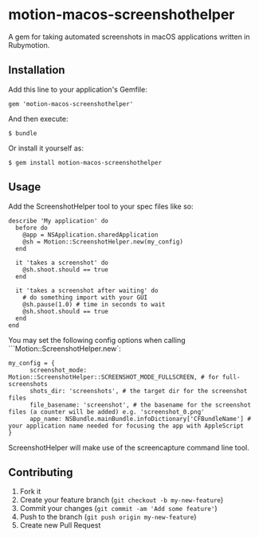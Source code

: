 # motion-macos-screenshothelper

A gem for taking automated screenshots in macOS applications written in Rubymotion.

## Installation

Add this line to your application's Gemfile:

    gem 'motion-macos-screenshothelper'

And then execute:

    $ bundle

Or install it yourself as:

    $ gem install motion-macos-screenshothelper

## Usage

Add the ScreenshotHelper tool to your spec files like so:

```
describe 'My application' do
  before do
    @app = NSApplication.sharedApplication
    @sh = Motion::ScreenshotHelper.new(my_config)
  end

  it 'takes a screenshot' do
    @sh.shoot.should == true
  end

  it 'takes a screenshot after waiting' do
  	# do something import with your GUI
  	@sh.pause(1.0) # time in seconds to wait
	@sh.shoot.should == true
  end
end
````

You may set the following config options when calling ```Motion::ScreenshotHelper.new`:

```
my_config = {
      screenshot_mode: Motion::ScreenshotHelper::SCREENSHOT_MODE_FULLSCREEN, # for full-screenshots
      shots_dir: 'screenshots', # the target dir for the screenshot files
      file_basename: 'screenshot', # the basename for the screenshot files (a counter will be added) e.g. 'screenshot_0.png'
      app_name: NSBundle.mainBundle.infoDictionary['CFBundleName'] # your application name needed for focusing the app with AppleScript
}
```

ScreenshotHelper will make use of the screencapture command line tool.

## Contributing

1. Fork it
2. Create your feature branch (`git checkout -b my-new-feature`)
3. Commit your changes (`git commit -am 'Add some feature'`)
4. Push to the branch (`git push origin my-new-feature`)
5. Create new Pull Request
